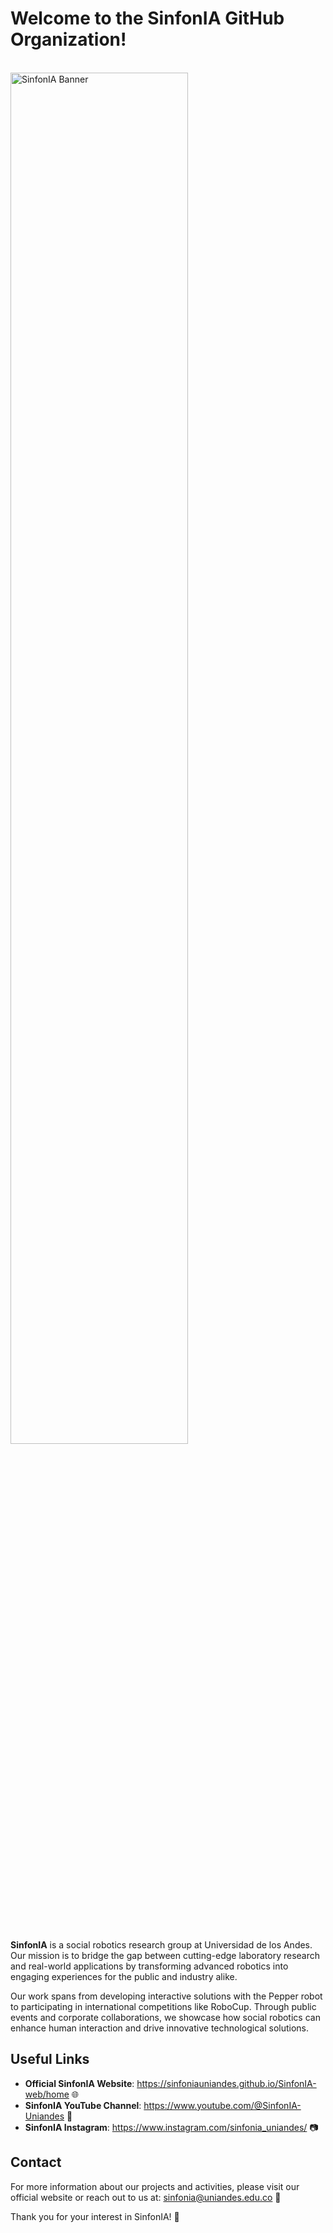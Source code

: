# Welcome to the SinfonIA GitHub Organization!

<br/>

<img src="https://electricayelectronica.uniandes.edu.co/sites/default/files/estudiantes/SinfonIA.png" alt="SinfonIA Banner" width="75%">

<br/><br/>

**SinfonIA** is a social robotics research group at Universidad de los Andes. Our mission is to bridge the gap between cutting-edge laboratory research and real-world applications by transforming advanced robotics into engaging experiences for the public and industry alike.

Our work spans from developing interactive solutions with the Pepper robot to participating in international competitions like RoboCup. Through public events and corporate collaborations, we showcase how social robotics can enhance human interaction and drive innovative technological solutions.

## Useful Links

- **Official SinfonIA Website**: https://sinfoniauniandes.github.io/SinfonIA-web/home 🌐
- **SinfonIA YouTube Channel**: https://www.youtube.com/@SinfonIA-Uniandes 🎥
- **SinfonIA Instagram**: https://www.instagram.com/sinfonia_uniandes/ 📷

## Contact

For more information about our projects and activities, please visit our official website or reach out to us at: [sinfonia@uniandes.edu.co](mailto:sinfonia@uniandes.edu.co) 📧

Thank you for your interest in SinfonIA! 🙌
